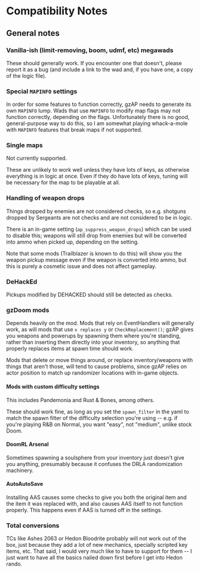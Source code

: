 # Compatibility Notes

## General notes

### Vanilla-ish (limit-removing, boom, udmf, etc) megawads

These should generally work. If you encounter one that doesn't, please report it
as a bug (and include a link to the wad and, if you have one, a copy of the logic
file).

### Special `MAPINFO` settings

In order for some features to function correctly, gzAP needs to generate its own
`MAPINFO` lump. Wads that use `MAPINFO` to modify map flags may not function
correctly, depending on the flags. Unfortunately there is no good, general-purpose
way to do this, so I am somewhat playing whack-a-mole with `MAPINFO` features that
break maps if not supported.

### Single maps

Not currently supported.

These are unlikely to work well unless they have lots of keys, as otherwise
everything is in logic at once. Even if they do have lots of keys, tuning will
be necessary for the map to be playable at all.

### Handling of weapon drops

Things dropped by enemies are not considered checks, so e.g. shotguns dropped
by Sergeants are not checks and are not considered to be in logic.

There is an in-game setting (`ap_suppress_weapon_drops`) which can be used to
disable this; weapons will still drop from enemies but will be converted into
ammo when picked up, depending on the setting.

Note that some mods (Trailblazer is known to do this) will show you the weapon
pickup message even if the weapon is converted into ammo, but this is purely a
cosmetic issue and does not affect gameplay.

### DeHackEd

Pickups modified by DEHACKED should still be detected as checks.

### gzDoom mods

Depends heavily on the mod. Mods that rely on EventHandlers will generally
work, as will mods that use `x replaces y` or `CheckReplacement()`; gzAP gives
you weapons and powerups by spawning them where you're standing, rather than
inserting them directly into your inventory, so anything that properly replaces
items at spawn time should work.

Mods that delete or move things around, or replace inventory/weapons with things
that aren't those, will tend to cause problems, since gzAP relies on actor position
to match up randomizer locations with in-game objects.

#### Mods with custom difficulty settings

This includes Pandemonia and Rust & Bones, among others.

These should work fine, as long as you set the `spawn_filter` in the yaml to match
the spawn filter of the difficulty selection you're using -- e.g. if you're playing
R&B on Normal, you want "easy", not "medium", unlike stock Doom.

#### DoomRL Arsenal

Sometimes spawning a soulsphere from your inventory just doesn't give you anything,
presumably because it confuses the DRLA randomization machinery.

#### AutoAutoSave

Installing AAS causes some checks to give you both the original item and the
item it was replaced with, and also causes AAS itself to not function properly.
This happens even if AAS is turned off in the settings.

### Total conversions

TCs like Ashes 2063 or Hedon Bloodrite probably will not work out of the box,
just because they add a lot of new mechanics, specially scripted key items, etc.
That said, I would very much like to have to support for them -- I just want to
have all the basics nailed down first before I get into Hedon rando.
